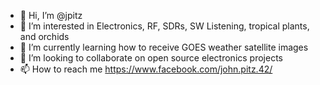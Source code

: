 - 👋 Hi, I’m @jpitz
- 👀 I’m interested in Electronics, RF, SDRs, SW Listening, tropical plants, and orchids
- 🌱 I’m currently learning how to receive GOES weather satellite images
- 💞️ I’m looking to collaborate on open source electronics projects
- 📫 How to reach me https://www.facebook.com/john.pitz.42/

<!---
jpitz/jpitz is a ✨ special ✨ repository because its `README.md` (this file) appears on your GitHub profile.
You can click the Preview link to take a look at your changes.
--->
